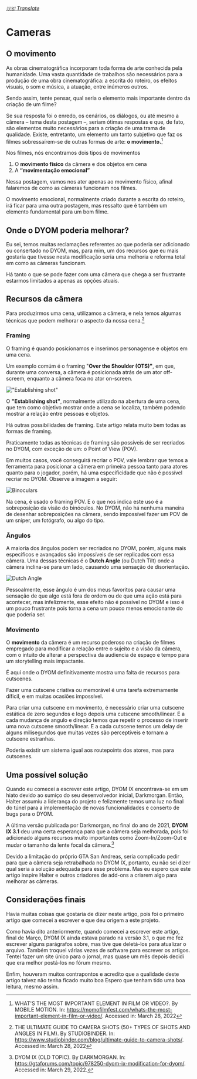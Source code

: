 ###### [:us: Translate](English.MD)

# Cameras

## O movimento

As obras cinematográfica incorporam toda forma de arte conhecida pela humanidade. Uma vasta quantidade de trabalhos são necessários para a produção de uma obra cinematográfica: a escrita do roteiro, os efeitos visuais, o som e música, a atuação, entre inúmeros outros.

Sendo assim, tente pensar, qual seria o elemento mais importante dentro da criação de um filme?

Se sua resposta foi o enredo, os cenários, os diálogos, ou até mesmo a câmera – tema desta postagem –, seriam ótimas respostas e que, de fato, são elementos muito necessários para a criação de uma trama de qualidade. Existe, entretanto, um elemento um tanto subjetivo que faz os filmes sobressaírem-se de outras formas de arte: **o movimento.**[^movement]

Nos filmes, nós encontramos dois tipos de movimentos

1. O **movimento físico** da câmera e dos objetos em cena
2. A **“movimentação emocional”**

Nessa postagem, vamos nos ater apenas ao movimento físico, afinal falaremos de como as câmeras funcionam nos filmes.

O movimento emocional, normalmente criado durante a escrita do roteiro, irá ficar para uma outra postagem, mas ressalto que é também um elemento fundamental para um bom filme.

## Onde o DYOM poderia melhorar?

Eu sei, temos muitas reclamações referentes ao que poderia ser adicionado ou consertado no DYOM, mas, para mim, um dos recursos que eu mais gostaria que tivesse nesta modificação seria uma melhoria e reforma total em como as câmeras funcionam.

Há tanto o que se pode fazer com uma câmera que chega a ser frustrante estarmos limitados a apenas as opções atuais.

## Recursos da câmera

Para produzirmos uma cena, utilizamos a câmera, e nela temos algumas técnicas que podem melhorar o aspecto da nossa cena.[^camera]

### Framing

O framing é quando posicionamos e inserimos personagense e objetos em uma cena.

Um exemplo comúm é o framing "**Over the Shoulder (OTS)"**, em que, durante uma conversa, a câmera é posicionada atrás de um ator off-screem, enquanto a câmera foca no ator on-screen.

!["Establishing shot"](https://nofilmschool.com/sites/default/files/styles/article_wide/public/bbcenterfinal.jpg?itok=PzzNFVfz)

O **"Establishing shot"**, normalmente utilizado na abertura de uma cena, que tem como objetivo mostrar onde a cena se localiza, também podendo mostrar a relação entre pessoas e objetos.

Há outras possibilidades de framing. Este artigo relata muito bem todas as formas de framing.

Praticamente todas as técnicas de framing são possíveis de ser recriados no DYOM, com exceção de um: o Point of View (POV).

Em muitos casos, você conseguirá recriar o POV, vale lembrar que temos a ferramenta para posicionar a câmera em primeira pessoa tanto para atores quanto para o jogador, porém, há uma especificidade que não é possível recriar no DYOM. Observe a imagem a seguir:

![Binoculars](https://mobilemoviemaking.com/wp-content/uploads/2015/04/binoculars.jpg)

Na cena, é usado o framing POV. E o que nos indica este uso é a sobreposição da visão do binóculos. No DYOM, não há nenhuma maneira de desenhar sobreposições na câmera, sendo impossível fazer um POV de um sniper, um fotógrafo, ou algo do tipo.

### Ângulos

A maioria dos ângulos podem ser recriados no DYOM, porém, alguns mais especificos e avançados são impossíveis de ser replicados com essa câmera. Uma dessas técnicas é o **Dutch Angle** (ou Dutch Tilt) onde a câmera inclina-se para um lado, causando uma sensação de disorientação.

![Dutch Angle](https://853850.smushcdn.com/1835671/wp-content/uploads/2021/06/What-is-Dutch-Angle.jpg?lossy=1&strip=1&webp=1)

Pessoalmente, esse ângulo é um dos meus favoritos para causar uma sensação de que algo está fora de ordem ou de que uma ação está para acontecer, mas infelizmente, esse efeito não é possível no DYOM e isso é um pouco frustrante pois torna a cena um pouco menos emocionante do que poderia ser.

### Movimento

O **movimento** da câmera é um recurso poderoso na criação de filmes empregado para modificar a relação entre o sujeito e a visão da câmera, com o intuito de alterar a perspectiva da audiencia de espaço e tempo para um storytelling mais impactante.

É aqui onde o DYOM definitivamente mostra uma falta de recursos para cutscenes.

Fazer uma cutscene criativa ou memorável é uma tarefa extremamente díficil, e em muitas ocasiões impossível.

Para criar uma cutscene em movimento, é necessário criar uma cutscene estática de zero segundos e logo depois uma cutscene smooth/linear. E a cada mudança de angulo e direção temos que repetir o processo de inserir uma nova cutscene smooth/linear. E a cada cutscene temos um delay de alguns milisegundos que muitas vezes são perceptíveis e tornam a cutscene estranhas.

Poderia existir um sistema igual aos routepoints dos atores, mas para cutscenes.

## Uma possível solução

Quando eu comecei a escrever este artigo, DYOM IX encontrava-se em um hiato devido ao sumiço do seu desenvolvedor inicial, Darkmorgan. Então, Halter assumiu a liderança do projeto e felizmente temos uma luz no final do túnel para a implementação de novas funcionalidades e conserto de bugs para o DYOM.

A última versão publicada por Darkmorgan, no final do ano de 2021, **DYOM IX 3.1** deu uma certa esperança para que a câmera seja melhorada, pois foi adicionado alguns recursos muito importantes como Zoom-In/Zoom-Out e mudar o tamanho da lente focal da câmera.[^ix]

Devido a limitação do próprio GTA San Andreas, seria complicado pedir para que a câmera seja retrabalhada no DYOM IX, portanto, eu não sei dizer qual seria a solução adequada para esse problema. Mas eu espero que este artigo inspire Halter e outros criadores de add-ons a criarem algo para melhorar as câmeras.

## Considerações finais

Havia muitas coisas que gostaria de dizer neste artigo, pois foi o primeiro artigo que comecei a escrever e que deu origem a este projeto.

Como havia dito anteriormente, quando comecei a escrever este artigo, final de Março, DYOM IX ainda estava parado na versão 3.1, o que me fez escrever alguns parágrafos sobre, mas tive que deletá-los para atualizar o arquivo. Também troquei várias vezes de software para escrever os artigos. Tentei fazer um site único para o jornal, mas quase um mês depois decidi que era melhor postá-los no fórum mesmo.

Enfim, houveram muitos contrapontos e acredito que a qualidade deste artigo talvez não tenha ficado muito boa Espero que tenham tido uma boa leitura, mesmo assim.

[^movement]: WHAT'S THE MOST IMPORTANT ELEMENT IN FILM OR VIDEO?. By MOBILE MOTION. In: https://momofilmfest.com/whats-the-most-important-element-in-film-or-video/. Accessed in: March 28, 2022
[^camera]: THE ULTIMATE GUIDE TO CAMERA SHOTS (50+ TYPES OF SHOTS AND ANGLES IN FILM). By STUDIOBINDER. In: https://www.studiobinder.com/blog/ultimate-guide-to-camera-shots/. Accessed in: March 28, 2022
[^ix]: DYOM IX (OLD TOPIC). By DARKMORGAN. In: https://gtaforums.com/topic/978250-dyom-ix-modification-for-dyom/. Accessed in: March 29, 2022.
